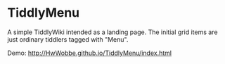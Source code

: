 # TiddlyMenu
A simple TiddlyWiki intended as a landing page. The initial grid items are just ordinary tiddlers tagged with "Menu".

Demo: http://HwWobbe.github.io/TiddlyMenu/index.html
